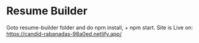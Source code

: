 # Resume Builder
Goto resume-builder folder and do npm install, + npm start.
Site is Live on: https://candid-rabanadas-98a0ed.netlify.app/